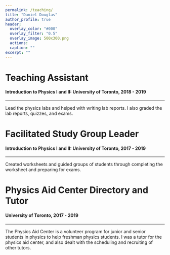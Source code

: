 ```yaml
---
permalink: /teaching/
title: "Daniel Douglas"
author_profile: true
header:
  overlay_color: "#000"
  overlay_filter: "0.5"
  overlay_image: 500x300.png
  actions:
  caption: ""
excerpt: ""
---
```


# Teaching Assistant

#### Introduction to Physics I and II: University of Toronto, 2018 - 2019
---
Lead the physics labs and helped with writing lab reports. I also graded the lab reports, quizzes, and exams.

# Facilitated Study Group Leader

#### Introduction to Physics I and II: University of Toronto, 2017 - 2019
---
Created worksheets and guided groups of students through completing the worksheet and preparing for exams.

# Physics Aid Center Directory and Tutor
#### University of Toronto, 2017 - 2019
---
The Physics Aid Center is a volunteer program for junior and senior students in physics to help freshman physics students. I was a tutor for the physics aid center, and also dealt with the scheduling and recruiting of other tutors.
